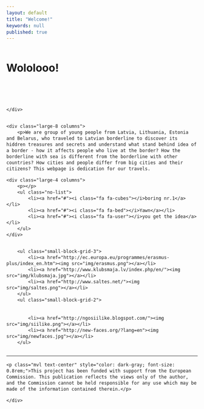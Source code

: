 ```yaml
---
layout: default
title: "Welcome!"
keywords: null
published: true
---
```







<div class="row">
	<div class="small-centered column">


<h1 class="mvl">Wololooo!</h1>

<div class="slicky">
  <div><img src="http://i.imgur.com/qa0DMla.jpg" alt=""></div>
  <div><img src="http://i.imgur.com/wPqnwOh.jpg" alt=""></div>
  <div><img src="http://i.imgur.com/qFmmKPz.jpg" alt=""></div>
</div>		


	</div>
</div>


<div class="row"> 

	<div class="large-8 columns">
		<p>We are group of young people from Latvia, Lithuania, Estonia and Belarus, who traveled to Latvian borderline to discover its hiddren treasures and secrets and understand what stand behind idea of a border - how it affects people who live at the border? How the borderline with sea is different from the borderline with other countries? How cities and people differ from big cities and their citizens? This webpage is dedication for our travels.

</p>
	</div>

	<div class="large-4 columns">
		<p></p>
		<ul class="no-list">
		    <li><a href="#"><i class="fa fa-cubes"></i>boring nr.1</a></li>
		    <li><a href="#"><i class="fa fa-bed"></i>Yawn</a></li>
		    <li><a href="#"><i class="fa fa-user"></i>you get the idea</a></li>
		</ul>
	</div>


</div>

<div class="row">
<div class="small-12 medium-8 small-centered columns">

		<ul class="small-block-grid-3">
			<li><a href="http://ec.europa.eu/programmes/erasmus-plus/index_en.htm"><img src="img/erasmus.png"></a></li>
			<li><a href="http://www.klubsmaja.lv/index.php/en/"><img src="img/klubsmaja.jpg"></a></li>
			<li><a href="http://www.saltes.net/"><img src="img/saltes.png"></a></li>
		</ul>
		<ul class="small-block-grid-2">
       
        
			<li><a href="http://ngosiilike.blogspot.com/"><img src="img/siilike.png"></a></li>
			<li><a href="http://new-faces.org/?lang=en"><img src="img/newfaces.jpg"></a></li>
		</ul>
</div>

<div class="row">
	<div class="medium-9 large-7 small-centered column">
    
    
<hr>



	<p class="mvl text-center" style="color: dark-gray; font-size: 0.8rem;">This project has been funded with support from the European Commission. This publication reflects the views only of the author, and the Commission cannot be held responsible for any use which may be made of the information contained therein.</p>
	
<!--		<p class="mvl">And out of the box, this supports <a href="http://fortawesome.github.io/Font-Awesome/">
		<i class="fa fa-flag fa-lg">	
		</i>
		font awesome</a>, so you can go crazy with <a href="http://fortawesome.github.io/Font-Awesome/icons/">the icons</a>: <i class="fa fa-bitcoin fa-lg">	
		</i> <i class="fa fa-cog fa-spin fa-lg">
		</i>. </p> 
-->
	</div>
</div>

